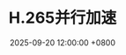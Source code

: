 ---
layout: post
title: H.265并行加速
slug: h265-parallel
categories: [视频开发]
tags: [H.265]
date: 2025-09-20 12:00:00 +0800
---